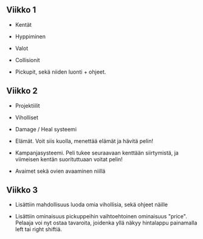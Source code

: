 ## Viikko 1

- Kentät

- Hyppiminen

- Valot

- Collisionit

- Pickupit, sekä niiden luonti + ohjeet. 

## Viikko 2

- Projektiilit

- Viholliset

- Damage / Heal systeemi

- Elämät. Voit siis kuolla, menettää elämät ja hävitä pelin!

- Kampanjasysteemi. Peli tukee seuraavaan kenttään siirtymistä, ja viimeisen kentän suorituttuaan voitat pelin!

- Avaimet sekä ovien avaaminen niillä

## Viikko 3

- Lisättiin mahdollisuus luoda omia vihollisia, sekä ohjeet näille

- Lisättiin ominaisuus pickuppeihin vaihtoehtoinen ominaisuus "price". Pelaaja voi nyt ostaa tavaroita, joidenka yllä näkyy hintalappu painamalla left tai right shiftiä.